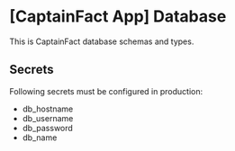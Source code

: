 # [CaptainFact App] Database

This is CaptainFact database schemas and types.

## Secrets

Following secrets must be configured in production:

- db_hostname
- db_username
- db_password
- db_name
